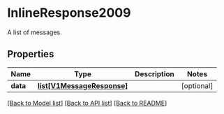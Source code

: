 # InlineResponse2009

A list of messages.
## Properties
Name | Type | Description | Notes
------------ | ------------- | ------------- | -------------
**data** | [**list[V1MessageResponse]**](V1MessageResponse.md) |  | [optional] 

[[Back to Model list]](../README.md#documentation-for-models) [[Back to API list]](../README.md#documentation-for-api-endpoints) [[Back to README]](../README.md)


